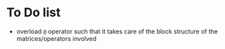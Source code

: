 # To Do list

 - overload `@` operator such that it takes care of the block structure of the matrices/operators involved